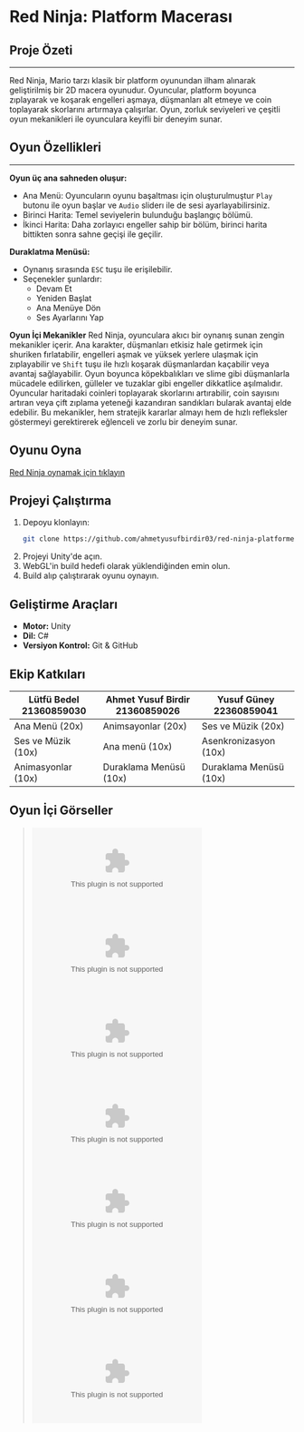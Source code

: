# Red Ninja: Platform Macerası

##  Proje Özeti
---
Red Ninja, Mario tarzı klasik bir platform oyunundan ilham alınarak geliştirilmiş bir 2D macera oyunudur. Oyuncular, platform boyunca zıplayarak ve koşarak engelleri aşmaya, düşmanları alt etmeye ve coin toplayarak skorlarını artırmaya çalışırlar. Oyun, zorluk seviyeleri ve çeşitli oyun mekanikleri ile oyunculara keyifli bir deneyim sunar.

##  Oyun Özellikleri
---
**Oyun üç ana sahneden oluşur:**
- Ana Menü: Oyuncuların oyunu başaltması için oluşturulmuştur `Play` butonu ile oyun başlar ve `Audio` sliderı ile de sesi ayarlayabilirsiniz.
- Birinci Harita: Temel seviyelerin bulunduğu başlangıç bölümü.
- İkinci Harita: Daha zorlayıcı engeller sahip bir bölüm, birinci harita bittikten sonra sahne geçişi ile geçilir.
  
**Duraklatma Menüsü:**
  - Oynanış sırasında `ESC` tuşu ile erişilebilir.
  - Seçenekler şunlardır:
    - Devam Et
    - Yeniden Başlat
    - Ana Menüye Dön
    - Ses Ayarlarını Yap

**Oyun İçi Mekanikler**
Red Ninja, oyunculara akıcı bir oynanış sunan zengin mekanikler içerir. Ana karakter, düşmanları etkisiz hale getirmek için shuriken fırlatabilir, engelleri aşmak ve yüksek yerlere ulaşmak için zıplayabilir ve `Shift` tuşu ile hızlı koşarak düşmanlardan kaçabilir veya avantaj sağlayabilir. Oyun boyunca köpekbalıkları ve slime gibi düşmanlarla mücadele edilirken, gülleler ve tuzaklar gibi engeller dikkatlice aşılmalıdır. Oyuncular haritadaki coinleri toplayarak skorlarını artırabilir, coin sayısını artıran veya çift zıplama yeteneği kazandıran sandıkları bularak avantaj elde edebilir. Bu mekanikler, hem stratejik kararlar almayı hem de hızlı refleksler göstermeyi gerektirerek eğlenceli ve zorlu bir deneyim sunar.
##  Oyunu Oyna
[Red Ninja oynamak için tıklayın](www.orneklink.com)

##  Projeyi Çalıştırma
1. Depoyu klonlayın:
   ```bash
   git clone https://github.com/ahmetyusufbirdir03/red-ninja-platformer.git
   ```
2. Projeyi Unity'de açın.
3. WebGL'in build hedefi olarak yüklendiğinden emin olun.
4. Build alıp çalıştırarak oyunu oynayın.

## Geliştirme Araçları
- **Motor:** Unity
- **Dil:** C#
- **Versiyon Kontrol:** Git & GitHub

## Ekip Katkıları
|Lütfü Bedel 21360859030 | Ahmet Yusuf Birdir 21360859026     | Yusuf Güney 22360859041|
|----------------------  |------------------------------------|------------------------|
|  Ana Menü (20x)        |  Animsayonlar (20x)                |  Ses ve Müzik (20x)    |  
|  Ses ve Müzik (10x)    |  Ana menü (10x)                    |  Asenkronizasyon (10x) |
|  Animasyonlar (10x)    |  Duraklama Menüsü (10x)            | Duraklama Menüsü (10x) |

## Oyun İçi Görseller
> ![Örnek Görsel 1](www.ornek1.com)
> ![Örnek Görsel 2](www.ornek2.com)
> ![Örnek Görsel 3](www.ornek3.com)
> ![Örnek Görsel 4](www.ornek4.com)
> ![Örnek Görsel 5](www.ornek5.com)
> ![Örnek Görsel 6](www.ornek6.com)
> ![Örnek Görsel 7](www.ornek7.com)

